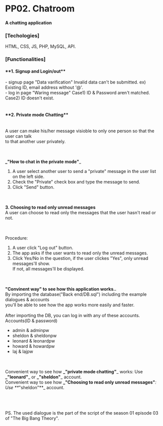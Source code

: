 <h1 style=>PP02. Chatroom</h1>

<h4>A chatting application</h4>

<h3>[Techologies]</h3>

HTML, CSS, JS, PHP, MySQL, API. 

<h3>[Functionalities]</h3>

<h4>**1. Signup and Login/out** </h4>
   - signup page
    "Data varification"
    Invalid data can't be submitted.  
    ex) Existing ID, email address without '@'.
    <br/>
   - log in page
    "Waring message"
    Case1) ID & Password aren't matched.
    Case2) ID doesn't exist.
   <br/><br/>
   
<h4>**2. Private mode Chatting** </h4></br>
  A user can make his/her message visioble to only one person so that the user can talk <br/>
  to that another user privately.<br/>
  <br/><br/>
  
  **_"How to chat in the private mode"**_<br/>
  1. A user select another user to send a "private" message in the user list on the left side.<br/>
  2. Check the "Private" check box and type the message to send. <br/>
  3. Click "Send" button. <br/>
  <br/><br/>
  
**3. Choosing to read only unread messages**</br>
  A user can choose to read only the messages that the user hasn't read or not.<br/>
   <br/><br/>
   
  Procedure:<br/>
  1) A user click "Log out" button. <br/>
  2) The app asks if the user wants to read only the unread messages. <br/>
  1) Click Yes/No in the question, if the user clickes "Yes", only unread messages'll show.<br/>
    If not, all messages'll be displayed. </br>
  <br/><br/>
 
 **"Convinent way" to see how this application works..**</br>
 By importing the database("Back end/DB.sql") including the example dialogues & accounts</br>
 you'll be able to see how the app works more easily and faster. </br>
 </br>
 After importing the DB, you can log in with any of these accounts.</br>
    Accounts(ID & password)<br/>
   - admin   & adminpw   <br/>
   - sheldon & sheldonpw <br/>
   - leonard & leonardpw <br/>
   - howard  & howardpw  <br/>
   - laj     & lajpw    <br/>
   <br/><br/>
   
Convenient way to see how **_"private mode chatting"**_ works: Use **_"leonard"**_ or **_"sheldon"**_ account.<br/>
Convenient way to see how **_"Choosing to read only unread messages"**_: Use **_"sheldon"**_ account.<br/>
   <br/><br/><br/>


PS. The used dialogue is the part of the script of the season 01 episode 03 of "The Big Bang Theory".
